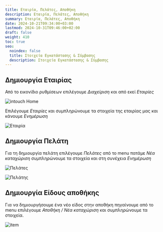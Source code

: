 ```yaml
---
title: Εταιρία, Πελάτες, Αποθήκη
description: Εταιρία, Πελάτες, Αποθήκη
summary: Εταιρία, Πελάτες, Αποθήκη
date: 2024-10-21T09:34:00+03:00
lastmod: 2024-10-31T09:46:00+02:00
draft: false
weight: 410
toc: true
seo:
  noindex: false
  title: Στοιχεία Εγκατάστασης & Σύμβασης
  description: Στοιχεία Εγκατάστασης & Σύμβασης
---
```

## Δημιουργία Εταιρίας

Από το εικονίδιο ρυθμίσεων επιλέγουμε *Διαχείριση* και από εκεί *Εταιρίες*

![intouch Home](/images/intouchhome.jpg "inTouch Home")

Επιλέγουμε *Εταιρίες* και συμπληρώνουμε τα στοιχεία της εταιρίας μας και κάνουμε *Ενημέρωση*

![Εταιρία](/images/company.jpg "Εταιρία")

## Δημιουργία Πελάτη

Για τη δημιουργία πελάτη επιλέγουμε *Πελάτες* από το menu πατάμε *Νέα καταχώριση* συμπληρώνουμε τα στοιχεία και στη συνέχεια *Ενημέρωση*

![Πελάτες](/images/customers.jpg "Πελάτες")

![Πελάτης](/images/customer.jpg "Πελάτης")

## Δημιουργία Είδους αποθήκης

Για να δημιουργήσουμε ένα νέο είδος στην αποθήκη πηγαίνουμε από το menu επιλέγουμε *Αποθήκη / Νέα καταχώριση* και συμπληρώνουμε τα στοιχεία.

![item](/images/item.jpg "item")
